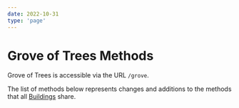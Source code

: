 ```yaml
---
date: 2022-10-31
type: 'page'
---
```


# Grove of Trees Methods

Grove of Trees is accessible via the URL `/grove`.

The list of methods below represents changes and additions to the methods that all [Buildings](/api/Buildings) share.
